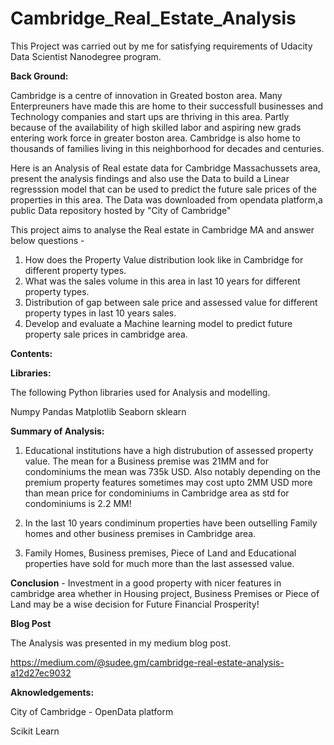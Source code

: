 # Cambridge_Real_Estate_Analysis
This Project was carried out by me for satisfying requirements of Udacity Data Scientist Nanodegree program.

**Back Ground:**

Cambridge is a centre of innovation in Greated boston area. Many Enterpreuners have made this are home to their successfull businesses and Technology companies 
and start ups are thriving in this area. Partly because of the availability of high skilled labor and aspiring new grads entering work force in greater boston area. 
Cambridge is also home to thousands of families living in this neighborhood for decades and centuries. 

Here is an Analysis of Real estate data for Cambridge Massachussets area, present the analysis findings and also use the Data to build a Linear regresssion model that can be used to predict the future sale prices of the properties in this area. The Data was downloaded from opendata platform,a public Data repository hosted by "City of Cambridge"

This project aims to analyse the Real estate in Cambridge MA and answer below questions - 
1. How does the Property Value distribution look like in Cambridge for different property types. 
2. What was the sales volume in this area in last 10 years for different property types. 
3. Distribution of gap between sale price and assessed value for different property types in last 10 years sales.
4. Develop and evaluate a Machine learning model to predict future property sale prices in cambridge area.


**Contents:**



**Libraries:**

The following Python libraries used for Analysis and modelling.

Numpy
Pandas
Matplotlib
Seaborn
sklearn

**Summary of Analysis:**

1. Educational institutions have a high distrubution of assessed property value. 
The mean for a Business premise was 21MM and for condominiums the mean was 735k USD.
Also notably depending on the premium property features sometimes may cost upto 2MM USD 
more than mean price for condominiums in Cambridge area as std for condominiums is 2.2 MM!

2. In the last 10 years condiminum properties have been outselling Family homes and other business premises in Cambridge area.

3. Family Homes, Business premises, Piece of Land and Educational properties have sold for much more than the last assessed value.

**Conclusion** - Investment in a good property with nicer features 
in cambridge area whether in Housing project, Business Premises or Piece of Land may be a wise decision for Future Financial Prosperity!

**Blog Post**

The Analysis was presented in my medium blog post.

https://medium.com/@sudee.gm/cambridge-real-estate-analysis-a12d27ec9032

**Aknowledgements:**

City of Cambridge - OpenData platform

Scikit Learn


